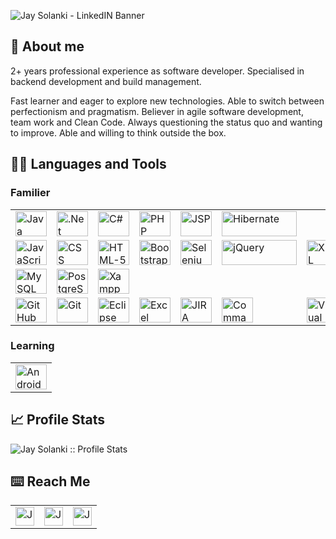 ![Jay Solanki - LinkedIN Banner](https://user-images.githubusercontent.com/25057099/117534998-e4a33580-b047-11eb-8d6c-14f6f3b9cdf8.png)

## 📖 About me
2+ years professional experience as software developer. Specialised in backend development and build management.

Fast learner and eager to explore new technologies. Able to switch between perfectionism and pragmatism. Believer in agile software development, team work and Clean Code. Always questioning the status quo and wanting to improve. Able and willing to think outside the box.

## 👨‍💻 Languages and Tools
   ### Familier 
<table style="border-style:hidden;">
    <tbody>
        <tr>
            <td><a href="#"><img alt="Java" title="Java" height="40px" width="50px"
                        src="https://user-images.githubusercontent.com/25057099/117538162-05c05200-b059-11eb-9b36-a04c54e6d60f.png" />
              </a>
            </td>
           <td><a href="#"><img alt=".Net" title=".Net" height="40px" width="50px"
                        src="https://user-images.githubusercontent.com/25057099/117537795-5b93fa80-b057-11eb-82fb-e2e4c8fa67b9.png" />
              </a>
            </td>
            <td><a href="#"><img alt="C#" title="C#" height="40px" width="50px"
                        src="https://user-images.githubusercontent.com/25057099/117537914-f2f94d80-b057-11eb-88a1-8d176852d612.png" />
              </a>
            </td>
           <td><a href="#"><img alt="PHP" title="PHP" height="40px" width="50px"
                        src="https://user-images.githubusercontent.com/25057099/117538296-aca4ee00-b059-11eb-9abf-6c479b483b81.png" />
              </a>
            </td>
            <td><a href="#"><img alt="JSP" title="JSP" height="40px" width="50px"
                        src="https://user-images.githubusercontent.com/25057099/117538245-65b6f880-b059-11eb-8222-d5ecaa34017c.png" />
              </a>
            </td>
            <td><a href="#"><img alt="Hibernate" title="Hibernate" height="40px" width="120px"
                        src="https://user-images.githubusercontent.com/25057099/117538132-d873a400-b058-11eb-8c03-b916616219a8.png" />
              </a>
            </td>
      </tr>
      <tr>
           <td><a href="#"><img alt="JavaScript" title="JavaScript" height="40px" width="50px"
                        src="https://user-images.githubusercontent.com/25057099/117538186-1e306c80-b059-11eb-942d-dd149d8ee659.png" />
              </a>
            </td>
            <td><a href="#"><img alt="CSS" title="CSS" height="40px" width="50px"
                        src="https://user-images.githubusercontent.com/25057099/117537940-07d5e100-b058-11eb-8bd0-9be8446f7704.png" />
              </a>
            </td>
            <td><a href="#"><img alt="HTML-5" title="HTML-5" height="40px" width="50px"
                        src="https://user-images.githubusercontent.com/25057099/117538147-f17c5500-b058-11eb-860a-e608a9cf3bac.png" />
              </a>
            </td>
            <td><a href="#"><img alt="Bootstrap" title="Bootstrap" height="40px" width="50px"
                        src="https://user-images.githubusercontent.com/25057099/117537874-bf1e2800-b057-11eb-9e30-7a8cf54bd458.png" />
              </a>
            </td>
          <td><a href="#"><img alt="Selenium Automation" title="Selenium Automation" height="40px" width="50px"
                        src="https://user-images.githubusercontent.com/25057099/117538364-f1c92000-b059-11eb-8602-f6928c2fe0fb.png" />
            </a>
          </td>
          <td><a href="#"><img alt="jQuery" title="jQuery" height="40px" width="120px"
                        src="https://user-images.githubusercontent.com/25057099/117538225-4e780b00-b059-11eb-9afb-674c036841b5.png" />
            </a>
          </td>
          <td><a href="#"><img alt="XML" title="XML" height="40px" width="50px"
                           src="https://user-images.githubusercontent.com/25057099/117539493-0956d780-b05f-11eb-9c3a-9dc0c210ce55.png" />
               </a>
           </td>
        </tr>
      <tr>
        <td><a href="#"><img alt="MySQL" title="mySQL" height="40px" width="50px"
                        src="https://user-images.githubusercontent.com/25057099/117538276-926b1000-b059-11eb-99ea-3ba2f94506c6.png" />
            </a>
        </td>
        <td><a href="#"><img alt="PostgreSQL" title="PostgreSQL" height="40px" width="50px"
                        src="https://user-images.githubusercontent.com/25057099/117538340-d1996100-b059-11eb-9527-3298e1e8ab92.png" />
            </a>
        </td>
        <td><a href="#"><img alt="Xampp" title="Xampp" height="40px" width="50px"
                        src="https://user-images.githubusercontent.com/25057099/117539475-ed533600-b05e-11eb-9b0c-32b6238505c5.png" />
            </a>
        </td>
      </tr>
      <tr>
        <td><a href="#"><img alt="GitHub" title="GitHub" height="40px" width="50px"
                        src="https://user-images.githubusercontent.com/25057099/117538085-9d717080-b058-11eb-9b90-0ec2e4090520.png" />
            </a>
        </td>
        <td><a href="#"><img alt="Git" title="Git" height="40px" width="50px"
                        src="https://user-images.githubusercontent.com/25057099/117538044-6c913b80-b058-11eb-9d3c-3eac97d67afd.png" />
            </a>
        </td>
        <td><a href="#"><img alt="Eclipse" title="Eclipse" height="40px" width="50px"
                        src="https://user-images.githubusercontent.com/25057099/117537991-3e136080-b058-11eb-9c21-2c7c62442790.png" />
          </a>
        </td>
        <td><a href="#"><img alt="Excel" title="Excel" height="40px" width="50px"
                        src="https://user-images.githubusercontent.com/25057099/117538020-508d9a00-b058-11eb-97bf-592dc784ae01.png" />
          </a>
        </td>
        <td><a href="#"><img alt="JIRA" title="JIRA" height="40px" width="50px"
                        src="https://user-images.githubusercontent.com/25057099/117538197-33a59680-b059-11eb-9f54-aca9e5429259.png" />
          </a>
        </td>
        <td><a href="#"><img alt="Command Line" title="Command Line" height="40px" width="50px"
                        src="https://user-images.githubusercontent.com/25057099/117539409-9d746f00-b05e-11eb-88e6-048a9a2c1968.png" />
                </a>
         </td>
         <td><a href="#"><img alt="Visual Studio" title="Visual Studio" height="40px" width="50px"
                        src="https://user-images.githubusercontent.com/25057099/117539430-b7ae4d00-b05e-11eb-992f-582bb8890d87.png" />
                </a>
         </td>
         <td><a href="#"><img alt="REST APIs" title="REST APIs" height="40px" width="50px"
                        src="https://user-images.githubusercontent.com/25057099/117539452-d01e6780-b05e-11eb-9b33-1f8cd2ebd21b.png" />
                </a>
         </td>
      </tr>
    </tbody>
</table>

   ### Learning 
<table>
    <tbody>
        <tr>
            <td><a href="#"><img alt="Android" title="Android" height="40px" width="50px"
                        src="https://user-images.githubusercontent.com/25057099/117537837-99911e80-b057-11eb-975b-3e50cc2e9510.png" />
                </a>
            </td>
        </tr>
    </tbody>
</table>

## 📈 Profile Stats
<img src="https://github-readme-stats.vercel.app/api?username=jaysolanki46&show_icons=true&theme=dark&include_all_commits=true" alt="Jay Solanki :: Profile Stats" />

## ⌨️ Reach Me
<table>
   <tr>
      <td>
         <a href="https://www.linkedin.com/in/jaykumar-solanki/" title="LinkedIn">
             <img src="https://www.vectorlogo.zone/logos/linkedin/linkedin-icon.svg" alt="Jay Solanki's LinkedIn Profile" height="30" width="30">
         </a>
      </td>
      <td>
           <a href="https://stackoverflow.com/users/7372540/jay?tab=profile" title="Stack Overflow">
             <img src="https://www.vectorlogo.zone/logos/stackoverflow/stackoverflow-icon.svg" alt="Jay Solanki's Stack Overflow Profile" height="30" width="30">
         </a>
      </td>
      <td>
         <a href="http://www.solankiinfosolutions.com/" title="Portfolio">
          <img src="https://user-images.githubusercontent.com/25057099/117540215-2640da00-b062-11eb-86f3-1669bd194bad.png" alt="Jay Solanki's Portfolio" height="30" width="30">
      </a>  
      </td>
   </tr>
</table>   
<!---
## :bar_chart: Visitor's Count
<img src="https://profile-counter.glitch.me/{jaysolanki46}/count.svg" alt="Jay SOlanki :: Visitor's Count" />
jaysolanki46/jaysolanki46 is a ✨ special ✨ repository because its `README.md` (this file) appears on your GitHub profile.
You can click the Preview link to take a look at your changes.
--->


